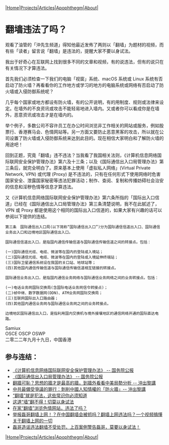 |[Home](/README.md)|[Projects](/projects.md)|[Articles](/articles.md)|[Apophthegm](/apophthegm.md)|[About](/about.md)|

# 翻墙违法了吗？

观看了油管的「沖先生频道」得知他最近发佈了两则以「翻墙」为题材的视频，而有些「读者」留言说「翻墙」是违法的，提醒大家不要以身试法。

我出于好奇心在互联网上找到很多不同的文章和视频，有的说违法，但有的说只在有关情况下才算违法。

首先我们必须检查一下我们的电脑「视窗」系统、macOS 系统或 Linux 系统有否启动了防火墙？再看看你的工作地方或学习的地方的电脑系统或网络有否启动了防火墙或入侵防御系统呢？

几乎每个国家或地方都设有防火墙，有的公开说明，有的用制度、规则或法律来设定。在墙外的不良资讯或攻击不能轻易地进入墙内。又或者你可以看成你是在墙外，恶意资讯或攻击才是在墙内的。

举个例子，多数公司不容许员工在办公时间浏览非工作相关的网站或服务，例如股票行、香港赛马会、色情网站等。另一方面又要防止恶意黑客的攻击，所以就在公司设置了防火墙或入侵防御系统来达到此目的。现在相信大家明白和了解防火墙的用途吧！

回到正题，究竟「翻墙」违不违法？当我看了我国相关法则，《计算机信息网络国际联网安全保护管理办法》第六及十三条；以及《国际通信出入口局管理办法》第三条后，就完全明白了。原来基本上使用「虚拟私人网络」(Virtual Private Network, VPN) 或代理 (Proxy) 是不违法的，只有在任何形式下使用网络时危害国家安全、泄露国家秘密等违法犯罪活动；制作、查阅、复制和传播妨碍社会治安的信息和淫秽色情等信息才算违法。

又《计算机信息网络国际联网安全保护管理办法》第六条所指的「国际出入口信道」已经在《国际通信出入口局管理办法》第三条清楚说明，我不在此腻述了，VPN 或 Proxy 都是使用这个相同的国际出入口信道的，如果大家有兴趣的话可以参阅以下提供的连结。

```
第三条　国际通信出入口局(以下简称“国际通信出入口”)分为国际通信信道出入口、国际通信业务出入口和边境地区国际通信出入口。

国际通信信道出入口，是指国内通信传输信道与国际通信传输信道之间的转接点。包括：

(一)国际通信光缆、电缆、微波等在国内的登陆或入境站；  
(二)国际通信光缆、电缆、微波等在国内的登陆或入境延伸终端站；  
(三)国际卫星通信系统设在我国的关口站、地球站等；  
(四)其他国内通信传输信道与国际通信传输信道相互链接的转接点。  

国际通信业务出入口，是指国内通信业务网络与国际通信业务网络之间的业务转接点。包括：

(一)电话业务网国际交换局(含国际电话业务网信令转接点)；  
(二)帧中继、数字数据网(DDN)、ATM业务网国际交换局；  
(三)互联网国际出入口路由器；  
(四)其他国内通信业务网与国际通信业务网之间的业务转接点。  

边境地区国际通信出入口，是指利用国内交换机与境外接壤地区的通信网络开通的国际直达电路。
```

Samiux    
OSCE  OSCP  OSWP    
二零二二年九月十九日，中国香港    

## 参与连结：

- [《计算机信息网络国际联网安全保护管理办法》 -- 国务院公报](http://www.gov.cn/gongbao/content/2011/content_1860856.htm)  
- [《国际通信出入口局管理办法》 -- 国务院公报](http://www.gov.cn/gongbao/content/2003/content_62630.htm)  
- [翻牆可恥？思想的牆才是最高的牆，到牆外看看中美局勢分析 -- 沖出黎講](https://www.youtube.com/watch?v=_wVsBU30CCI)  
- [中共最備受爭議的罪行：剝削中國人知情權的「防火牆」-- 沖出黎講](https://www.youtube.com/watch?v=LH4WOqsbSe8)  
- [“翻墙”就是犯法，这些常识你必须知道](https://mil.sina.cn/2022-02-22/detail-imcwipih4789817.d.html)    
- [这道“墙”翻不得！切莫以身试法](https://www.nudt.edu.cn/zjkd/xysh/abc22f72761f411ea3a6066ecba45366.htm)    
- [在家“翻墙”浏览色情网站，违法了吗？](https://www.thepaper.cn/newsDetail_forward_8738734)    
- [举报磊哥翻墙上网！？在中国翻墙会被抓吗？翻墙上网违法吗？一个视频搞懂关于翻墙上网的一切](https://www.youtube.com/watch?v=pTq5TDpQiNg)  
- [磊哥造谣违法翻墙不受处罚，上百案例警告磊哥，莫要以身试法！](https://www.youtube.com/watch?v=MX8Z-AV9ZGw)  

|[Home](/README.md)|[Projects](/projects.md)|[Articles](/articles.md)|[Apophthegm](/apophthegm.md)|[About](/about.md)|
